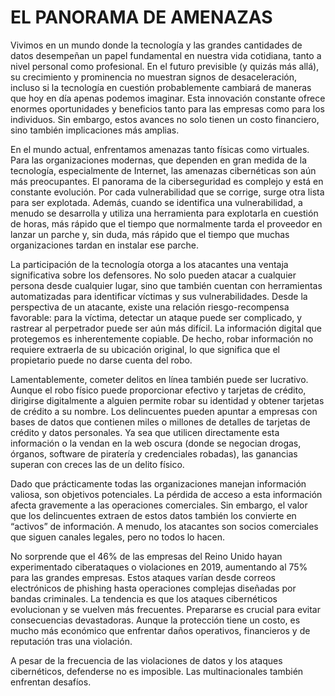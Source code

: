 # EL PANORAMA DE AMENAZAS

Vivimos en un mundo donde la tecnología y las grandes cantidades de datos desempeñan un papel fundamental en nuestra vida cotidiana, tanto a nivel personal como profesional. En el futuro previsible (y quizás más allá), su crecimiento y prominencia no muestran signos de desaceleración, incluso si la tecnología en cuestión probablemente cambiará de maneras que hoy en día apenas podemos imaginar. Esta innovación constante ofrece enormes oportunidades y beneficios tanto para las empresas como para los individuos. Sin embargo, estos avances no solo tienen un costo financiero, sino también implicaciones más amplias.

En el mundo actual, enfrentamos amenazas tanto físicas como virtuales. Para las organizaciones modernas, que dependen en gran medida de la tecnología, especialmente de Internet, las amenazas cibernéticas son aún más preocupantes. El panorama de la ciberseguridad es complejo y está en constante evolución. Por cada vulnerabilidad que se corrige, surge otra lista para ser explotada. Además, cuando se identifica una vulnerabilidad, a menudo se desarrolla y utiliza una herramienta para explotarla en cuestión de horas, más rápido que el tiempo que normalmente tarda el proveedor en lanzar un parche y, sin duda, más rápido que el tiempo que muchas organizaciones tardan en instalar ese parche.

La participación de la tecnología otorga a los atacantes una ventaja significativa sobre los defensores. No solo pueden atacar a cualquier persona desde cualquier lugar, sino que también cuentan con herramientas automatizadas para identificar víctimas y sus vulnerabilidades. Desde la perspectiva de un atacante, existe una relación riesgo-recompensa favorable: para la víctima, detectar un ataque puede ser complicado, y rastrear al perpetrador puede ser aún más difícil. La información digital que protegemos es inherentemente copiable. De hecho, robar información no requiere extraerla de su ubicación original, lo que significa que el propietario puede no darse cuenta del robo.

Lamentablemente, cometer delitos en línea también puede ser lucrativo. Aunque el robo físico puede proporcionar efectivo y tarjetas de crédito, dirigirse digitalmente a alguien permite robar su identidad y obtener tarjetas de crédito a su nombre. Los delincuentes pueden apuntar a empresas con bases de datos que contienen miles o millones de detalles de tarjetas de crédito y datos personales. Ya sea que utilicen directamente esta información o la vendan en la web oscura (donde se negocian drogas, órganos, software de piratería y credenciales robadas), las ganancias superan con creces las de un delito físico.

Dado que prácticamente todas las organizaciones manejan información valiosa, son objetivos potenciales. La pérdida de acceso a esta información afecta gravemente a las operaciones comerciales. Sin embargo, el valor que los delincuentes extraen de estos datos también los convierte en “activos” de información. A menudo, los atacantes son socios comerciales que siguen canales legales, pero no todos lo hacen.

No sorprende que el 46% de las empresas del Reino Unido hayan experimentado ciberataques o violaciones en 2019, aumentando al 75% para las grandes empresas. Estos ataques varían desde correos electrónicos de phishing hasta operaciones complejas diseñadas por bandas criminales. La tendencia es que los ataques cibernéticos evolucionan y se vuelven más frecuentes. Prepararse es crucial para evitar consecuencias devastadoras. Aunque la protección tiene un costo, es mucho más económico que enfrentar daños operativos, financieros y de reputación tras una violación.

A pesar de la frecuencia de las violaciones de datos y los ataques cibernéticos, defenderse no es imposible. Las multinacionales también enfrentan desafíos. 

